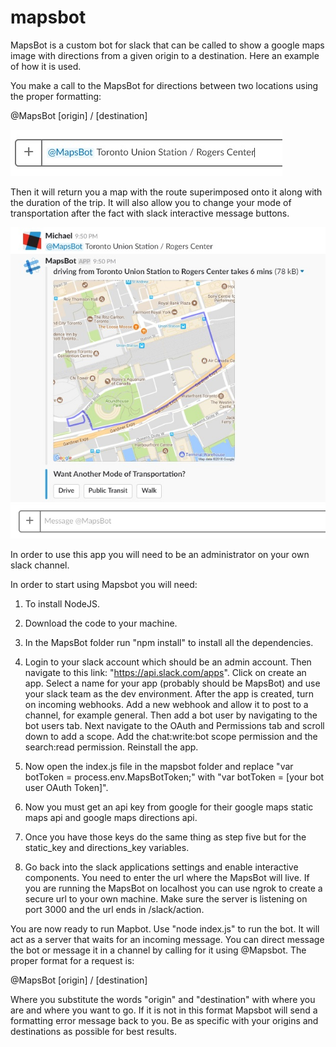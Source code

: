 # mapsbot

MapsBot is a custom bot for slack that can be called to show a google maps image with directions from a given origin to a destination. Here an example of how it is used. 

You make a call to the MapsBot for directions between two locations using the proper formatting:

@MapsBot [origin] / [destination]

![Input Example](TextInputExample.jpg)

Then it will return you a map with the route superimposed onto it along with the duration of the trip. It will also allow you to change your mode of transportation after the fact with slack interactive message buttons.

![Output Example](ExampleResult.jpg)

In order to use this app you will need to be an administrator on your own slack channel.

In order to start using Mapsbot you will need:
  1. To install NodeJS.
  2. Download the code to your machine.
  3. In the MapsBot folder run "npm install" to install all the dependencies.
  4. Login to your slack account which should be an admin account. Then navigate to this link: "https://api.slack.com/apps". Click on create an app. Select a name for your app (probably should be MapsBot) and use your slack team as the dev environment. After the app is created, turn on incoming webhooks. Add a new webhook and allow it to post to a channel, for example general. Then add a bot user by navigating to the bot users tab. Next navigate to the OAuth and Permissions tab and scroll down to add a scope. Add the chat:write:bot scope permission and the search:read permission. Reinstall the app.
  
 5. Now open the index.js file in the mapsbot folder and replace "var botToken = process.env.MapsBotToken;" with "var botToken = [your bot user OAuth Token]".
 6. Now you must get an api key from google for their google maps static maps api and google maps directions api.
 7. Once you have those keys do the same thing as step five but for the static_key and directions_key variables.
 8. Go back into the slack applications settings and enable interactive components. You need to enter the url where the MapsBot will live. If you are running the MapsBot on localhost you can use ngrok to create a secure url to your own machine. Make sure the server is listening on port 3000 and the url ends in /slack/action.
 
You are now ready to run Mapbot. Use "node index.js" to run the bot. It will act as a server that waits for an incoming message. You can direct message the bot or message it in a channel by calling for it using @Mapsbot. The proper format for a request is:
 
 @MapsBot [origin] / [destination]
 
Where you substitute the words "origin" and "destination" with where you are and where you want to go. If it is not in this format Mapsbot will send a formatting error message back to you. Be as specific with your origins and destinations as possible for best results.

